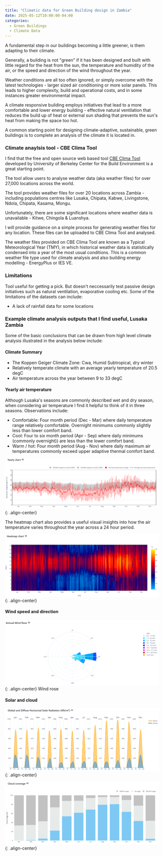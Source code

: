 ```yaml
---
title: "Climatic data for Green Building design in Zambia"
date: 2025-05-12T10:00:00-04:00
categories:
  - Green Buildings
  - Climate Data
---
```

A fundamental step in our buildings becoming a little greener, is them adapting to their climate. 

Generally, a building is not "green" if it has been designed and built with little regard for the heat from the sun, the temperature and humidity of the air, or the speed and direction of the wind throughout the year.

Weather conditions are all too often ignored, or simply overcome with the latest technologies - larger sized air conditioning or more solar panels. This leads to higher complexity, build and operational costs, and in some instances greater environmental impact. 

A climate responsive building employs initiatives that lead to a more comfortable and lower energy building - effective natural ventilation that reduces the build up of heat or external sun shading that prevents the sun's heat from making the space too hot. 

A common starting point for designing climate-adaptive, sustainable, green buildings is to complete an analysis of the climate it is located in. 

### Climate anaylsis tool - CBE Clima Tool
I find that the free and open source web based tool [CBE Clima Tool][clima-tool] developed by University of Berkeley Center for the Build Environment is a great starting point.

The tool allow users to analyse weather data (aka weather files) for over 27,000 locations across the world. 

The tool provides weather files for over 20 locations across Zambia - including populations centres like Lusaka, Chipata, Kabwe, Livingstone, Ndola, Chipata, Kasama, Mongu. 

Unfortunately, there are some significant locations where weather data is unavailable - Kitwe, Chingola & Luanshya. 

I will provide guidance on a simple process for generating weather files for any location. These files can be uploaded to CBE Clima Tool and analysed.

The weather files provided on CBE Clima Tool are known as a Typical Meteorological Year (TMY), in which historical weather data is statistically condensed into a year of the most usual conditions. This is a common weather file type used for climate analysis and also building energy modelling - EnergyPlus or IES VE. 

### Limitations
Tool useful for getting a pick.
But doesn't neccessarily test passive design initiatives such as natural ventilation, evaporative cooling etc.
Some of the limitations of the datasets can include:
* A lack of rainfall data for some locations

### Example climate analysis outputs that I find useful, Lusaka Zambia
Some of the basic conclusions that can be drawn from high level climate analysis illustrated in the analysis below include:

#### Climate Summary
* The Koppen Geiger Climate Zone: Cwa, Humid Subtropical, dry winter <br>
* Relatively temperate climate with an average yearly temperature of 20.5 degC
* Air temperature across the year between 9 to 33 degC

#### Yearly air temperature
Although Lusaka's seasons are commonly described wet and dry season, when considering air temperature I find it helpful to think of it in three seasons. Observations include:
* Comfortable: Four month period (Dec - Mar) where daily temperature range relatively comfortable. Overnight minimums commonly slightly less than lower comfort band.
* Cool: Four to six month period (Apr - Sep) where daily minimums (commonly overnight)) are less than the lower comfort band. 
* Warm / hot: Four month period (Aug - Nov) where daily maximum air temperatures commonly exceed upper adaptive thermal comfort band.

![LusakaTemp](/assets/images/posts/2025-05-13-climatic-data/lusakatemp.png){: .align-center}

The heatmap chart also provides a useful visual insights into how the air temperature varies throughout the year across a 24 hour period.

![LusakaHeatMap](/assets/images/posts/2025-05-13-climatic-data/lusakaheatmap.png){: .align-center}

#### Wind speed and direction

![LusakaWind](/assets/images/posts/2025-05-13-climatic-data/lusakawind.png){: .align-center}
Wind rose

#### Solar and cloud

![LusakaSolar](/assets/images/posts/2025-05-13-climatic-data/lusakasolar.png){: .align-center}

![LusakaCloud](/assets/images/posts/2025-05-13-climatic-data/lusakacloud.png){: .align-center}



[clima-tool]: https://clima.cbe.berkeley.edu/
[climate-cons]: https://www.sbse.org/resources/climate-consultant


<!--
**AMY** - Alternately, a Actual Meteorological Year (AMY), consisting of actual hourly data sets over a a year time period, put into the same format as a TMY file maybe used. In a future post I will talk an excellent resource for generating these files for any location in the world.

The format of the weather file used as a basis for the analysis is a EPW file. This is a common file input file used for building energy modelling software - Energy Plus or IES Virtual Environment.

Some of outputs that I find useful from the tool include:

The best place to start to understand the tool and its input data is here: https://cbe-berkeley.gitbook.io/clima

However, using the tool is only half the equation - 
Limitations of the tool

Included below are some of fantastic graphical outputs that maybe generated from the tool.

This is not how buildings have historically been built either.

A great place to climate data to inform building 


* Green Building design using climatic data - typically test reference year
* Quality data hard to come for many developing countries due to lack of 
* Rubbish in is equal to rubbish out
* "Computer simulation is never accurate, but some models are useful" quote
* Great source of data is ....
* Alternately one can download historical weather data for many locations

* Next post will explore power of [Climate Consultant][climate-cons] to help explore passive design opportunities relevant to Lusaka.

-->
